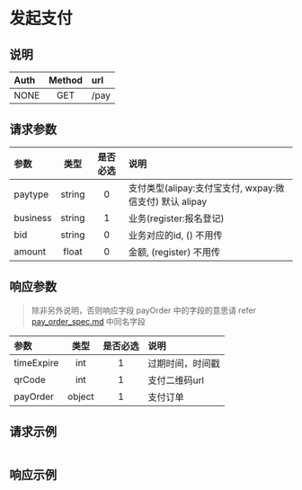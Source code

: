 # 发起支付

## 说明

|  Auth  |  Method  |  url  |
| :----  | :----:   | :---- |
|  NONE  |  GET  |  /pay  |

## 请求参数

|  参数  |  类型  |  是否必选  |  说明  |
| :---- | :----: | :----:   | :----  |
| paytype | string | 0 | 支付类型(alipay:支付宝支付, wxpay:微信支付) 默认 alipay |
| business | string | 1 | 业务(register:报名登记) |
| bid | string | 0 | 业务对应的id, () 不用传 |
| amount | float | 0 | 金额, (register) 不用传 |


## 响应参数

> 除非另外说明，否则响应字段 payOrder 中的字段的意思请 refer [pay_order_spec.md](/pay_order_spec.md) 中同名字段

|  参数  |  类型  |  是否必选  |  说明  |
| :---- | :----: | :----:   | :----  |
| timeExpire | int | 1 | 过期时间，时间戳 |
| qrCode | int | 1 | 支付二维码url |
| payOrder | object | 1 | 支付订单 |


## 请求示例

```

```

## 响应示例

```

```